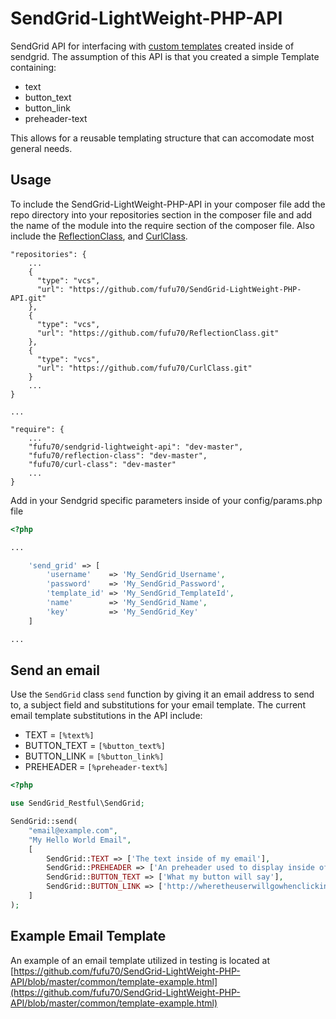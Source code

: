 # SendGrid-LightWeight-PHP-API

SendGrid API for interfacing with [custom templates](https://sendgrid.com/docs/User_Guide/Transactional_Templates/create_edit.html) created inside of sendgrid.
The assumption of this API is that you created a simple Template containing:

* text
* button_text
* button_link
* preheader-text

This allows for a reusable templating structure that can accomodate most general needs.

## Usage

To include the SendGrid-LightWeight-PHP-API in your composer file add the repo directory into your repositories section in the composer file and add the name of the module into the require section of the composer file. Also include the [ReflectionClass](https://github.com/fufu70/ReflectionClass), and [CurlClass](https://github.com/fufu70/CurlClass).

```
"repositories": {
    ...
    { 
      "type": "vcs",
      "url": "https://github.com/fufu70/SendGrid-LightWeight-PHP-API.git"
    },
    { 
      "type": "vcs",
      "url": "https://github.com/fufu70/ReflectionClass.git"
    },
    { 
      "type": "vcs",
      "url": "https://github.com/fufu70/CurlClass.git"
    }
    ...
}

...

"require": {
    ...
    "fufu70/sendgrid-lightweight-api": "dev-master",
    "fufu70/reflection-class": "dev-master",
    "fufu70/curl-class": "dev-master"
    ...
}
```

Add in your Sendgrid specific parameters inside of your config/params.php file

```php
<?php

...

	'send_grid' => [
		'username'    => 'My_SendGrid_Username',
		'password'    => 'My_SendGrid_Password',
		'template_id' => 'My_SendGrid_TemplateId',
		'name'	      => 'My_SendGrid_Name',
		'key' 	      => 'My_SendGrid_Key'
	]

...

```

## Send an email

Use the `SendGrid` class `send` function by giving it an email address to send to, a subject field and substitutions for your email template. The current email template substitutions in the API include:

* TEXT = `[%text%]`
* BUTTON_TEXT = `[%button_text%]`
* BUTTON_LINK = `[%button_link%]`
* PREHEADER = `[%preheader-text%]`

```php
<?php

use SendGrid_Restful\SendGrid;

SendGrid::send(
	"email@example.com",
	"My Hello World Email",
	[
		SendGrid::TEXT => ['The text inside of my email'],
		SendGrid::PREHEADER => ['An preheader used to display inside of the subject if not supplied.'],
		SendGrid::BUTTON_TEXT => ['What my button will say'],
		SendGrid::BUTTON_LINK => ['http://wheretheuserwillgowhenclickingthis.button']
	]
);

```

## Example Email Template

An example of an email template utilized in testing is located at [https://github.com/fufu70/SendGrid-LightWeight-PHP-API/blob/master/common/template-example.html](https://github.com/fufu70/SendGrid-LightWeight-PHP-API/blob/master/common/template-example.html)
